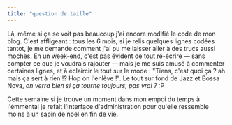 ```yaml
---
title: "question de taille"
---
```


Là, même si ça se voit pas beaucoup j'ai encore modifié le code de mon blog.
C'est affligeant : tous les 6 mois, si je relis quelques lignes codées tantot,
je me demande comment j'ai pu me laisser aller à des trucs aussi moches. En un
week-end, c'est pas évident de tout ré-écrire — sans compter ce que je
voudrais rajouter — mais je me suis amusé à commenter certaines lignes, et à
éclaircir le tout sur le mode : "Tiens, c'est quoi ça ? ah mais ça sert à rien
!? Hop on l'enlève !". Le tout sur fond de Jazz et Bossa Nova, _on verra bien
si ça tourne toujours, pas vrai ?_ :P

Cette semaine si je trouve un moment dans mon empoi du temps à l'émmental je
refait l'interface d'administration pour qu'elle ressemble moins à un sapin de
noël en fin de vie.

